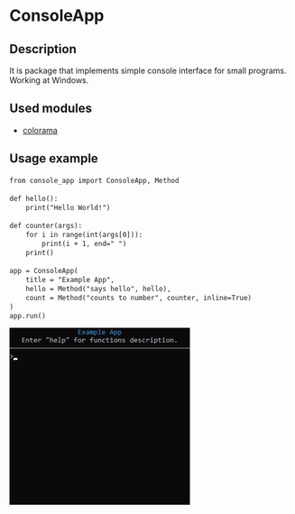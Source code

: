 # ConsoleApp
## Description
It is package that implements simple console interface for small programs.
Working at Windows.
## Used modules
- [colorama](https://github.com/tartley/colorama)
## Usage example
```
from console_app import ConsoleApp, Method

def hello():
    print("Hello World!")

def counter(args):
    for i in range(int(args[0])):
        print(i + 1, end=" ")
    print()

app = ConsoleApp(
    title = "Example App",
    hello = Method("says hello", hello),
    count = Method("counts to number", counter, inline=True)
)
app.run()
```
![](example.gif)
